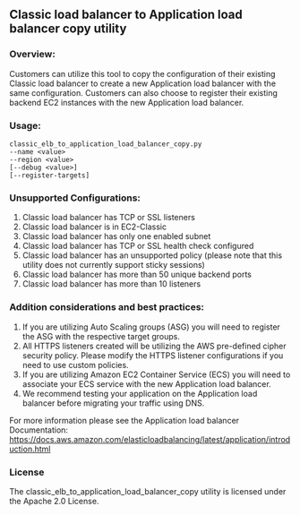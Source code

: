 ## Classic load balancer to Application load balancer copy utility
 
### Overview:
Customers can utilize this tool to copy the configuration of their existing Classic load balancer to create a new Application load balancer with the same configuration. Customers can also choose to register their existing backend EC2 instances with the new Application load balancer.
 
### Usage:
```
classic_elb_to_application_load_balancer_copy.py
--name <value>
--region <value>
[--debug <value>]
[--register-targets]
```
 
### Unsupported Configurations:
1. Classic load balancer has TCP or SSL listeners
2. Classic load balancer is in EC2-Classic
3. Classic load balancer has only one enabled subnet
4. Classic load balancer has TCP or SSL health check configured
5. Classic load balancer has an unsupported policy (please note that this utility does not currently support sticky sessions)
6. Classic load balancer has more than 50 unique backend ports
7. Classic load balancer has more than 10 listeners
 
### Addition considerations and best practices:
1. If you are utilizing Auto Scaling groups (ASG) you will need to register the ASG with the respective target groups.
2. All HTTPS listeners created will be utilizing the AWS pre-defined cipher security policy. Please modify the HTTPS listener configurations if you need to use custom policies.
3. If you are utilizing Amazon EC2 Container Service (ECS) you will need to associate your ECS service with the new Application load balancer.
4. We recommend testing your application on the Application load balancer before migrating your traffic using DNS.
 
For more information please see the Application load balancer Documentation: https://docs.aws.amazon.com/elasticloadbalancing/latest/application/introduction.html
 
### License
The classic_elb_to_application_load_balancer_copy utility is licensed under the Apache 2.0 License.


